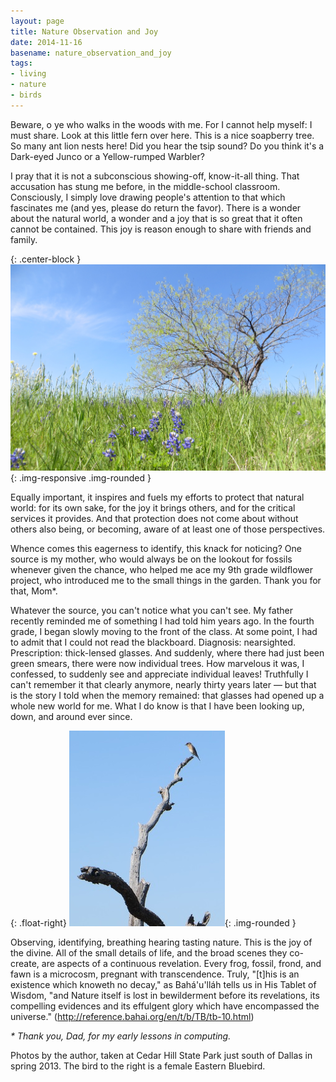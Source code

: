 ```yaml
---
layout: page
title: Nature Observation and Joy
date: 2014-11-16
basename: nature_observation_and_joy
tags:
- living
- nature
- birds
---
```


Beware, o ye who walks in the woods with me. For I cannot help myself: I must
share. Look at this little fern over here. This is a nice soapberry tree. So
many ant lion nests here! Did you hear the tsip sound? Do you think it's a
Dark-eyed Junco or a Yellow-rumped Warbler?

I pray that it is not a subconscious showing-off,  know-it-all thing. That
accusation has stung me before, in the middle-school classroom. Consciously, I
simply love drawing people's attention to that which fascinates me (and yes,
please do return the favor). There is a wonder about the natural world, a wonder
and a joy that is so great that it often cannot be contained. This joy is reason
enough to share with friends and family. 

{: .center-block }
![photo of bluebonnets and mesquite tree](/images/bluebonnetsAndMesquite.JPG){: .img-responsive .img-rounded }

<!--more-->

Equally important, it inspires and fuels my efforts to protect that natural
world: for its own sake, for the joy it brings others, and for the critical
services it provides. And that protection does not come about without others
also being, or becoming, aware of at least one of those perspectives.

Whence comes this eagerness to identify, this knack for noticing? One source is
my mother, who would always be on the lookout for fossils whenever given the
chance, who helped me ace my 9th grade wildflower project, who introduced me to
the small things in the garden. Thank you for that, Mom*.

Whatever the source, you can't notice what you can't see. My father recently
reminded me of something I had told him years ago. In the fourth grade, I began
slowly moving to the front of the class. At some point, I had to admit that I
could not read the blackboard. Diagnosis: nearsighted. Prescription:
thick-lensed glasses. And suddenly, where there had just been green smears,
there were now individual trees. How marvelous it was, I confessed, to suddenly
see and appreciate individual leaves! Truthfully I can't remember it that
clearly anymore, nearly thirty years later &mdash; but that is the story I told
when the memory remained: that glasses had opened up a whole new world for me.
What I do know is that I have been looking up, down, and around ever since.

{: .float-right}
![bluebird photo](/images/bluebird-thumb-250x313-72.jpg){: .img-rounded }

Observing, identifying, breathing hearing tasting nature. This is the joy of the
divine. All of the small details of life, and the broad scenes they co-create,
are aspects of a continuous revelation. Every frog, fossil, frond, and fawn is a
microcosm, pregnant with transcendence. Truly, "[t]his is an existence which
knoweth no decay," as Bah&aacute;'u'll&aacute;h tells us in His Tablet of Wisdom, "and
Nature itself is lost in bewilderment before its revelations, its compelling
evidences and its effulgent glory which have encompassed the universe." (<a
href="http://reference.bahai.org/en/t/b/TB/tb-10.html">http://reference.bahai.org/en/t/b/TB/tb-10.html</a>)

_* Thank you, Dad, for my early lessons in computing._

Photos by the author, taken at Cedar Hill State Park just south of Dallas in
spring 2013. The bird to the right is a female Eastern Bluebird.
